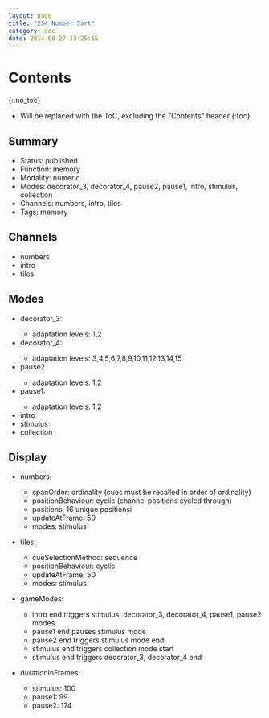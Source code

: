 ```yaml
---
layout: page
title: "254 Number Sort"
category: doc
date: 2014-08-27 13:25:15
---
```


# Contents
{:.no_toc}

* Will be replaced with the ToC, excluding the "Contents" header
{:toc}

## Summary
<p>
<ul>
<li>Status: published</li>
<li>Function: memory</li>
<li>Modality: numeric</li>
<li>Modes: decorator_3, decorator_4, pause2, pause1, intro, stimulus, collection</li>
<li>Channels: numbers, intro, tiles</li>
<li>Tags: memory</li>
</ul>
</p>

## Channels
<p>
<ul>
<li>numbers</li>
<li> intro</li>
<li>tiles</li>
</ul>
</p>

## Modes
<p>
<ul>
<li>decorator_3:</li>
<ul>
<li>adaptation levels: 1,2</li>
</ul>
<li>decorator_4:</li>
<ul>
<li>adaptation levels: 3,4,5,6,7,8,9,10,11,12,13,14,15</li>
</ul>
<li>pause2</li>
<ul>
<li>adaptation levels: 1,2</li>
</ul>
<li>pause1:</li>
<ul>
<li>adaptation levels: 1,2</li>
</ul>
<li>intro</li>
<li>stimulus</li>
<li>collection</li>
</ul>
</p>

## Display
<ul>
<p>
<li>numbers:</li>
<ul>
<li>spanOrder: ordinality (cues must be recalled in order of ordinality)</li>
<li>positionBehaviour: cyclic (channel positions cycled through)</li>
<li>positions: 16 unique positionsi</li>
<li>updateAtFrame: 50</li>
<li>modes: stimulus</li>
</ul>
</p>

<p>
<li>tiles:</li>
<ul>
<li>cueSelectionMethod: sequence</li>
<li>positionBehaviour: cyclic</li>
<li>updateAtFrame: 50</li>
<li>modes: stimulus</li>
</ul>
</p>

<p>
<li>gameModes:</li>
<ul>
<li>intro end triggers stimulus, decorator_3, decorator_4, pause1, pause2 modes</li>
<li>pause1 end pauses stimulus mode</li>
<li>pause2 end triggers stimulus mode end</li>
<li>stimulus end triggers collection mode start</li>
<li> stimulus end triggers decorator_3, decorator_4 end</li>
</ul>
</p>

<p>
<li>durationInFrames:</li>
<ul>
<li>stimulus: 100</li>
<li>pause1: 99</li>
<li>pause2: 174</li>
</ul>
</p>

</ul>

